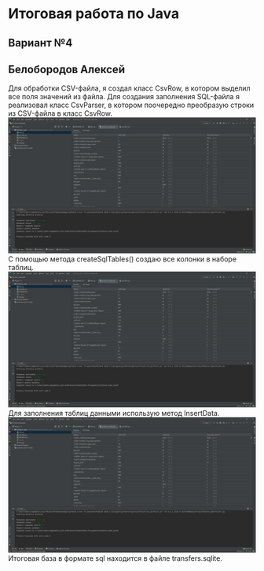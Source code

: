# Итоговая работа по Java
## Вариант №4
## Белобородов Алексей
Для обработки CSV-файла, я создал класс CsvRow, в котором выделил все поля значений из файла.
Для создания заполнения SQL-файла я реализовал класс CsvParser, в котором поочередно преобразую строки из CSV-файла в класс CsvRow.
![csvRowCreate](https://github.com/speedUpDev/PyCharm_task/blob/main/screenshots/profiler_filter.png)
С помощью метода createSqlTables() создаю все колонки в наборе таблиц.
![createTables](https://github.com/speedUpDev/PyCharm_task/blob/main/screenshots/profiler_filter.png)
Для заполнения таблиц данными использую метод InsertData.
![InsertData](https://github.com/speedUpDev/PyCharm_task/blob/main/screenshots/profiler_filter.png)
Итоговая база в формате sql находится в файле transfers.sqlite.